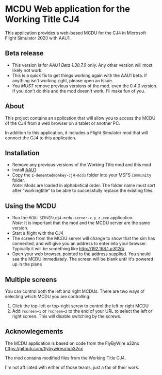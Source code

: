 # MCDU Web application for the Working Title CJ4

This application provides a web-based MCDU for the CJ4
in Microsoft Flight Simulator 2020 with AAU1.

## Beta release
* This version is for *AAU1 Beta 1.30.7.0* only.  Any other version will most
likely not work.
* This is a quick fix to get things working again with the AAU1 beta.   If anything
isn't working right, please open an Issue.
* You *MUST* remove previous versions of the mod, even the 0.4.0 version.  If you don't
do this and the mod doesn't work, I'll make fun of you.

## About
This project contains an application that will allow you to access
the MCDU of the CJ4 from a web browser on a tablet
or another PC.

In addition to this application, it includes a Flight Simulator mod
that will connect the CJ4 to this application.   

## Installation
* Remove any previous versions of the Working Title mod and this mod
* Install [AAU1](https://forums.flightsimulator.com/t/read-first-welcome-to-the-aau-i-beta/562534)
* Copy the `z-dementedmonkey-cj4-mcdu` folder into your MSFS `Community` folder.<br/>
*Note:* Mods are loaded in alphabetical order.  The folder name must sort after "workingtitle" to be able to successfully
replace the existing files.

## Using the MCDU
* Run the `MCDU SERVER\cj4-mcdu-server-x.y.z.exe` application.  <br/>
_Note:_ It is important that the mod and the MCDU server are the same version.
* Start a flight with the CJ4
* The screen from the MCDU server will change to show that
the sim has connected, and will give you an address to enter
into your browser.   Typically it will be something like http://192.168.1.x:8126/
* Open your web browser, pointed to the address supplied.   You should see the MCDU immediately.   The screen will be
blank until it's powered up in the plane

## Multiple screens
You can control both the left and right MCDUs.  There are two ways of selecting which
MCDU you are controlling:
1. Click the top-left or top-right screw to control the left or right MCDU
2. Add `?screen=1` or `?screen=2` to the end of your URL to select the left or right screen.  This will
disable switching by the screws.

## Acknowlegements
The MCDU application is based on code from the FlyByWire a32nx https://github.com/flybywiresim/a32nx 

The mod contains modified files from the Working Title CJ4.

I'm not affiliated with either of those teams, just a fan of their work.
